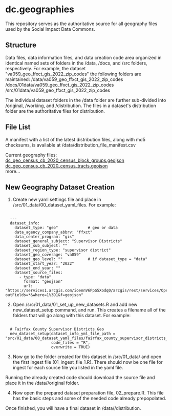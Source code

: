 # dc.geographies

This repository serves as the authoritative source for all geography files used by the Social Impact Data Commons.


## Structure
Data files, data information files, and data creation code area organized in identical named sets of folders in the /data, /docs, and /src folders, respectively.
For example, the dataset "va059_geo_ffxct_gis_2022_zip_codes" the following folders are maintained:
/data/va059_geo_ffxct_gis_2022_zip_codes
/docs/01data/va059_geo_ffxct_gis_2022_zip_codes
/src/01data/va059_geo_ffxct_gis_2022_zip_codes

The individual dataset folders in the /data folder are further sub-divided into /original, /working, and /distribution.
The files in a dataset's distribution folder are the authoritative files for distribution.  

## File List
A manifest with a list of the latest distribution files, along with md5 checksums, is available at /data/distribution_file_manifest.csv

Current geography files:<br />
[dc_geo_census_cb_2020_census_block_groups.geojson](data/dc_geo_census_cb_2020_census_block_groups/distribution/dc_geo_census_cb_2020_census_block_groups.geojson) <br />
[dc_geo_census_cb_2020_census_tracts.geojson](data/dc_geo_census_cb_2020_census_tracts/distribution/dc_geo_census_cb_2020_census_tracts.geojson) <br />
more...

## New Geography Dataset Creation
1. Create new yaml settings file and place in /src/01_data/00_dataset_yaml_files. For example:
<pre><code>
  ---
  dataset_info:
    dataset_type: "geo"             # geo or data
    data_agency_company_abbrv: "ffxct"
    data_center_program: "gis"
    dataset_general_subject: "Supervisor Districts"
    dataset_sub_subject: ""
    dataset_region_type: "supervisor district"
    dataset_geo_coverage: "va059"
    dataset_geo_level: ""           # if dataset_type = "data"
    dataset_start_year: "2022"
    dataset_end_year: ""
    dataset_source_files:
      - type: "data"
        format: "geojson"
        url: "https://services1.arcgis.com/ioennV6PpG5Xodq0/arcgis/rest/services/OpenData_S1/FeatureServer/17/query?outFields=*&where=1%3D1&f=geojson"
</code></pre>

2. Open /src/01_data/01_set_up_new_datasets.R and add new new_dataset_setup command, and run. This creates a filename all of the folders that will go along with this dataset. For example:
<pre><code>
  # Fairfax County Supervisor Districts Geo
  new_dataset_setup(dataset_info_yml_file_path = "src/01_data/00_dataset_yaml_files/fairfax_county_supervisor_districts_geo.yml",
                    code_files = "R",
                    overwrite = TRUE)
</code></pre>

3. Now go to the folder created for this dataset in /src/01_data/<name of new dataset> and open the first ingest file (01_ingest_file_1.R). There should now be one file for ingest for each source file you listed in the yaml file.

Running the already created code should download the source file and place it in the /data/<name of new dataset>/original folder.

4. Now open the prepared dataset preparation file, 02_prepare.R. 
This file has the basic steps and some of the needed code already prepopolated.

Once finished, you will have a final dataset in /data/<name of new dataset>/distribution.
